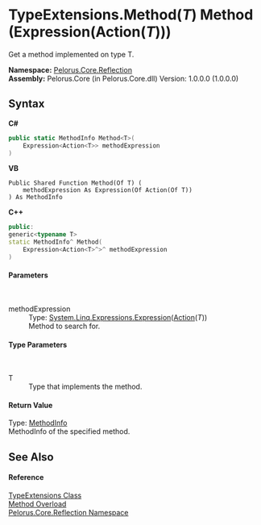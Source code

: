# TypeExtensions.Method(*T*) Method (Expression(Action(*T*)))
 

Get a method implemented on type T.

**Namespace:**&nbsp;<a href="7183AF8D">Pelorus.Core.Reflection</a><br />**Assembly:**&nbsp;Pelorus.Core (in Pelorus.Core.dll) Version: 1.0.0.0 (1.0.0.0)

## Syntax

**C#**<br />
``` C#
public static MethodInfo Method<T>(
	Expression<Action<T>> methodExpression
)

```

**VB**<br />
``` VB
Public Shared Function Method(Of T) ( 
	methodExpression As Expression(Of Action(Of T))
) As MethodInfo
```

**C++**<br />
``` C++
public:
generic<typename T>
static MethodInfo^ Method(
	Expression<Action<T>^>^ methodExpression
)
```


#### Parameters
&nbsp;<dl><dt>methodExpression</dt><dd>Type: <a href="http://msdn2.microsoft.com/en-us/library/bb335710" target="_blank">System.Linq.Expressions.Expression</a>(<a href="http://msdn2.microsoft.com/en-us/library/018hxwa8" target="_blank">Action</a>(*T*))<br />Method to search for.</dd></dl>

#### Type Parameters
&nbsp;<dl><dt>T</dt><dd>Type that implements the method.</dd></dl>

#### Return Value
Type: <a href="http://msdn2.microsoft.com/en-us/library/1wa35kh5" target="_blank">MethodInfo</a><br />MethodInfo of the specified method.

## See Also


#### Reference
<a href="7CE8A30A">TypeExtensions Class</a><br /><a href="640E0515">Method Overload</a><br /><a href="7183AF8D">Pelorus.Core.Reflection Namespace</a><br />